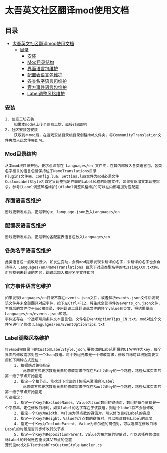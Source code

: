 # 太吾英文社区翻译mod使用文档

## 目录
- [太吾英文社区翻译mod使用文档](#太吾英文社区翻译mod使用文档)
	- [目录](#目录)
		- [安装](#安装)
		- [Mod目录结构](#mod目录结构)
		- [界面语言包维护](#界面语言包维护)
		- [配置表语言包维护](#配置表语言包维护)
		- [各类名字语言包维护](#各类名字语言包维护)
		- [官方事件语言包维护](#官方事件语言包维护)
		- [Label调整风格维护](#label调整风格维护)
  
### 安装
	1. 创意工坊安装
		如果本mod已上传至创意工坊，直接订阅即可
	2. 社区安装包安装
		获取到本mod后，在游戏安装目录根目录创建Mod文件夹，将CommunityTranslation文件夹放入此文件夹即可。

### Mod目录结构
	从本mod根目录开始，要求必须存在 Languages/en 文件夹，在其内部放入各类语言包，各类名字相关的语言包请保持位于NameTranslations目录
	Plugins文件夹，Config.lua，Settins.lua文件为mod必须文件
	CustomLabelStyle为自定义调整指定界面的Label风格的配置文件，如果有新增文本调整需求，参考[Label调整风格维护](#label调整风格维护)可以在内部增加对应配置

### 界面语言包维护
	游戏更新发布后，把最新的ui_language.json放入Languages/en

### 配置表语言包维护
	游戏更新发布后，把最新的各配置表语言包放入Languages/en

### 各类名字语言包维护
	此类语言包一般改动很少，如发生变动，会有mod提示发现未翻译的名字，未翻译的名字也会自动写入 Languages/en/NameTranslations 目录下对应类型名字的MissingXXX.txt内，对应找到未翻译的内容，翻译后加入相应名字文件即可

### 官方事件语言包维护
	如果发现Languages/en目录不存在events.json文件，或者解析events.json文件后发现该文件并未全部翻译对应事件，按下左Ctrl+F12，将生成全部事件的events_cn.json文件，生成后的文件位于mod根目录，使用翻译工具翻译此文件的各个value到英文，把结果覆盖Languages/en/events.json即可。
	事件还存在一个选项可用条件文本语言包，文件名EventOptionTips_CN.txt，mod对这个文件名进行了修改:Languages/en/EventOptionTips.txt

### Label调整风格维护
	打开mod根目录下的CustomLabelStyle.json,要修改的Label所属的UI名字作为key，每个界面的修改需求对应一个Json数组。每个数组元素是一个修改需求，修改目标可以根据需要采用如下两种方式定位：
      	1. 根据绝对路径指定  
      		此修改方式要求数组元素的修改需求中存在Path为Key的一个路径，路径从本页面的第一级子节点开始指定
      	2. 指定一个根节点，修改其下全部的(包括未激活的)Label
      		此修改方式要求数组元素的修改需求中存在Root为Key的一个路径，路径从本页面的第一级子节点开始指定
	可选指定：
		1. 指定一个Key为ExcludeNames，Value为Json数组的键值对，数组的每个值都是一个字符串。定位修改目标时，如果label的名字存在于该数组，则这个label将不会被修改
		2. 指定一个Key为Width，Value为浮点数的键值对，可以修改目标Label的宽度
		3. 指定一个Key为Height，Value为浮点数的键值对，可以修改目标Label的高度
		4. 指定一个Key为IncludeParent，Value为布尔值的键值对，可以选择在修改目标Label的时候是否同步修改其父节点
		5. 指定一个Key为RepositionParent，Value为布尔值的键值对，可以选择在修改目标Label的时候是否重设其父节点的位置
    源码见mod文件TextMeshProCustomStyleHandler.cs
